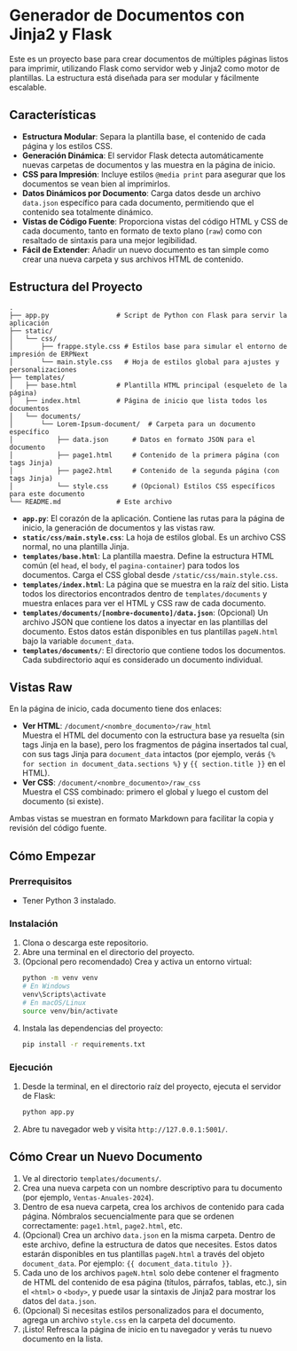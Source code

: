 # Generador de Documentos con Jinja2 y Flask

Este es un proyecto base para crear documentos de múltiples páginas listos para imprimir, utilizando Flask como servidor web y Jinja2 como motor de plantillas. La estructura está diseñada para ser modular y fácilmente escalable.

## Características

- **Estructura Modular**: Separa la plantilla base, el contenido de cada página y los estilos CSS.
- **Generación Dinámica**: El servidor Flask detecta automáticamente nuevas carpetas de documentos y las muestra en la página de inicio.
- **CSS para Impresión**: Incluye estilos `@media print` para asegurar que los documentos se vean bien al imprimirlos.
- **Datos Dinámicos por Documento**: Carga datos desde un archivo `data.json` específico para cada documento, permitiendo que el contenido sea totalmente dinámico.
- **Vistas de Código Fuente**: Proporciona vistas del código HTML y CSS de cada documento, tanto en formato de texto plano (`raw`) como con resaltado de sintaxis para una mejor legibilidad.
- **Fácil de Extender**: Añadir un nuevo documento es tan simple como crear una nueva carpeta y sus archivos HTML de contenido.

## Estructura del Proyecto

```
.
├── app.py                 # Script de Python con Flask para servir la aplicación
├── static/
│   └── css/
│       ├── frappe.style.css # Estilos base para simular el entorno de impresión de ERPNext
│       └── main.style.css   # Hoja de estilos global para ajustes y personalizaciones
├── templates/
│   ├── base.html          # Plantilla HTML principal (esqueleto de la página)
│   ├── index.html         # Página de inicio que lista todos los documentos
│   └── documents/
│       └── Lorem-Ipsum-document/  # Carpeta para un documento específico
│           ├── data.json      # Datos en formato JSON para el documento
│           ├── page1.html     # Contenido de la primera página (con tags Jinja)
│           ├── page2.html     # Contenido de la segunda página (con tags Jinja)
│           └── style.css      # (Opcional) Estilos CSS específicos para este documento
└── README.md              # Este archivo
```

- **`app.py`**: El corazón de la aplicación. Contiene las rutas para la página de inicio, la generación de documentos y las vistas raw.
- **`static/css/main.style.css`**: La hoja de estilos global. Es un archivo CSS normal, no una plantilla Jinja.
- **`templates/base.html`**: La plantilla maestra. Define la estructura HTML común (el `head`, el `body`, el `pagina-container`) para todos los documentos. Carga el CSS global desde `/static/css/main.style.css`.
- **`templates/index.html`**: La página que se muestra en la raíz del sitio. Lista todos los directorios encontrados dentro de `templates/documents` y muestra enlaces para ver el HTML y CSS raw de cada documento.
- **`templates/documents/[nombre-documento]/data.json`**: (Opcional) Un archivo JSON que contiene los datos a inyectar en las plantillas del documento. Estos datos están disponibles en tus plantillas `pageN.html` bajo la variable `document_data`.
- **`templates/documents/`**: El directorio que contiene todos los documentos. Cada subdirectorio aquí es considerado un documento individual.

## Vistas Raw

En la página de inicio, cada documento tiene dos enlaces:
- **Ver HTML**: `/document/<nombre_documento>/raw_html`  
  Muestra el HTML del documento con la estructura base ya resuelta (sin tags Jinja en la base), pero los fragmentos de página insertados tal cual, con sus tags Jinja para `document_data` intactos (por ejemplo, verás `{% for section in document_data.sections %}` y `{{ section.title }}` en el HTML).
- **Ver CSS**: `/document/<nombre_documento>/raw_css`  
  Muestra el CSS combinado: primero el global y luego el custom del documento (si existe).

Ambas vistas se muestran en formato Markdown para facilitar la copia y revisión del código fuente.

## Cómo Empezar

### Prerrequisitos

- Tener Python 3 instalado.

### Instalación

1.  Clona o descarga este repositorio.
2.  Abre una terminal en el directorio del proyecto.
3.  (Opcional pero recomendado) Crea y activa un entorno virtual:
    ```bash
    python -m venv venv
    # En Windows
    venv\Scripts\activate
    # En macOS/Linux
    source venv/bin/activate
    ```
4.  Instala las dependencias del proyecto:
    ```bash
    pip install -r requirements.txt
    ```

### Ejecución

1.  Desde la terminal, en el directorio raíz del proyecto, ejecuta el servidor de Flask:
    ```bash
    python app.py
    ```
2.  Abre tu navegador web y visita `http://127.0.0.1:5001/`.

## Cómo Crear un Nuevo Documento

1.  Ve al directorio `templates/documents/`.
2.  Crea una nueva carpeta con un nombre descriptivo para tu documento (por ejemplo, `Ventas-Anuales-2024`).
3.  Dentro de esa nueva carpeta, crea los archivos de contenido para cada página. Nómbralos secuencialmente para que se ordenen correctamente: `page1.html`, `page2.html`, etc.
4.  (Opcional) Crea un archivo `data.json` en la misma carpeta. Dentro de este archivo, define la estructura de datos que necesites. Estos datos estarán disponibles en tus plantillas `pageN.html` a través del objeto `document_data`. Por ejemplo: `{{ document_data.titulo }}`.
5.  Cada uno de los archivos `pageN.html` solo debe contener el fragmento de HTML del contenido de esa página (títulos, párrafos, tablas, etc.), sin el `<html>` o `<body>`, y puede usar la sintaxis de Jinja2 para mostrar los datos del `data.json`.
6.  (Opcional) Si necesitas estilos personalizados para el documento, agrega un archivo `style.css` en la carpeta del documento.
7.  ¡Listo! Refresca la página de inicio en tu navegador y verás tu nuevo documento en la lista.